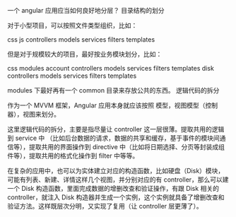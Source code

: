 一个 angular 应用应当如何良好地分层？
目录结构的划分

对于小型项目，可以按照文件类型组织，比如：

css
js
  controllers
  models
  services
  filters
templates  

但是对于规模较大的项目，最好按业务模块划分，比如：

css
modules
  account
    controllers
    models
    services
    filters
    templates
  disk
    controllers
    models
    services
    filters
    templates

modules 下最好再有一个 common 目录来存放公共的东西。
逻辑代码的拆分

作为一个 MVVM 框架，Angular 应用本身就应该按照 模型，视图模型（控制器），视图来划分。

这里逻辑代码的拆分，主要是指尽量让 controller 这一层很薄。提取共用的逻辑到 service 中 （比如后台数据的请求，数据的共享和缓存，基于事件的模块间通信等），提取共用的界面操作到 directive 中（比如将日期选择、分页等封装成组件等），提取共用的格式化操作到 filter 中等等。

在复杂的应用中，也可以为实体建立对应的构造函数，比如硬盘（Disk）模块，可能有列表、新建、详情这样几个视图，并分别对应的有 controller，那么可以建一个 Disk 构造函数，里面完成数据的增删改查和验证操作，有跟 Disk 相关的 controller，就注入 Disk 构造器并生成一个实例，这个实例就具备了增删改查和验证方法。这样既层次分明，又实现了复用（让 controller 层更薄了）。
